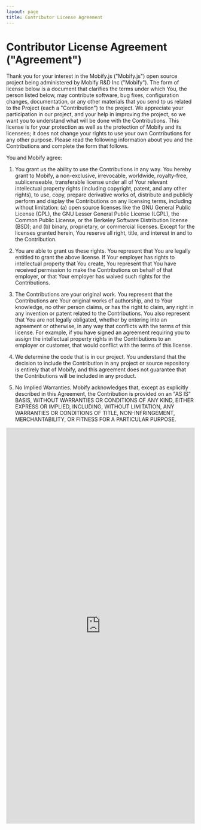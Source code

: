 ```yaml
---
layout: page
title: Contributor License Agreement
---
```


# Contributor License Agreement ("Agreement")

Thank you for your interest in the Mobify.js ("Mobify.js") open source
project being administered by Mobify R&D Inc ("Mobify"). The form of
license below is a document that clarifies the terms under which You,
the person listed below, may contribute software, bug fixes,
configuration changes, documentation, or any other materials that you
send to us related to the Project (each a "Contribution") to the
project. We appreciate your participation in our project, and your
help in improving the project, so we want you to understand what will
be done with the Contributions. This license is for your protection as
well as the protection of Mobify and its licensees; it does not change
your rights to use your own Contributions for any other
purpose. Please read the following information about you and the
Contributions and complete the form that follows.

You and Mobify agree:

1. You grant us the ability to use the Contributions in any way.  You
hereby grant to Mobify, a non-exclusive, irrevocable, worldwide,
royalty-free, sublicenseable, transferable license under all of Your
relevant intellectual property rights (including copyright, patent,
and any other rights), to use, copy, prepare derivative works of,
distribute and publicly perform and display the Contributions on any
licensing terms, including without limitation: (a) open source
licenses like the GNU General Public License (GPL), the GNU Lesser
General Public License (LGPL), the Common Public License, or the
Berkeley Software Distribution license (BSD); and (b) binary,
proprietary, or commercial licenses.  Except for the licenses granted
herein, You reserve all right, title, and interest in and to the
Contribution.

2. You are able to grant us these rights.  You represent
that You are legally entitled to grant the above license.
If Your employer has rights to intellectual property that
You create, You represent that You have received permission
to make the Contributions on behalf of that employer, or
that Your employer has waived such rights for the
Contributions.

3. The Contributions are your original work.  You represent
that the Contributions are Your original works of
authorship, and to Your knowledge, no other person claims,
or has the right to claim, any right in any invention or
patent related to the Contributions.  You also represent
that You are not legally obligated, whether by entering into
an agreement or otherwise, in any way that conflicts with
the terms of this license.  For example, if you have signed
an agreement requiring you to assign the intellectual
property rights in the Contributions to an employer or
customer, that would conflict with the terms of this
license.

4. We determine the code that is in our project.  You
understand that the decision to include the Contribution in
any project or source repository is entirely that of Mobify,
and this agreement does not guarantee that the Contributions
will be included in any product.

5. No Implied Warranties.  Mobify acknowledges that, except
as explicitly described in this Agreement, the Contribution
is provided on an &quot;AS IS&quot; BASIS, WITHOUT WARRANTIES OR
CONDITIONS OF ANY KIND, EITHER EXPRESS OR IMPLIED,
INCLUDING, WITHOUT   LIMITATION, ANY WARRANTIES OR
CONDITIONS OF TITLE, NON-INFRINGEMENT, MERCHANTABILITY, OR
FITNESS FOR A PARTICULAR PURPOSE.

<iframe id="cla" src="https://docs.google.com/a/mobify.me/spreadsheet/embeddedform?formkey=dGo2V3UzWThUUXp6b0hod2F1VXFRR1E6MQ" width="100%" height="1058" frameborder="0" marginheight="0" marginwidth="0">Loading...</iframe>

